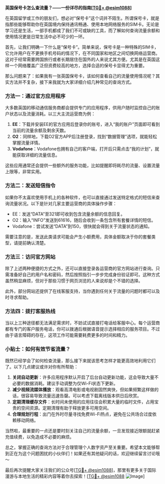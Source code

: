 **英国保号卡怎么查流量？——一份详尽的指南[[TG💪+ @esim1088](https://t.me/s/esim1088)]**

在英国留学或工作的朋友们，想必对“保号卡”这个词并不陌生。所谓保号卡，就是指那些能够帮助你在英国境内保持通讯畅通、使用本地网络服务的SIM卡。无论是学习还是生活，一部手机都成了我们不可或缺的工具，而了解如何查询流量余额和使用情况更是日常生活中必不可少的一环。

首先，让我们明确一下什么是“保号卡”。简单来说，保号卡是一种特殊的SIM卡，它允许用户在不更换手机号码的情况下，在不同国家和地区之间切换网络运营商。这对于经常需要跨国旅行或者长期居住在国外的人来说尤其方便。尤其是在英国这样一个网络覆盖广泛但资费较高的地方，选择合适的保号卡显得尤为重要。

那么问题来了：如果我有一张英国保号卡，该如何查看自己的流量使用情况呢？其实方法并不复杂，接下来我就为大家详细介绍几种常见的查询方式。

### 方法一：通过官方应用程序

大多数英国的移动通信服务商都会提供专门的应用程序，供用户随时监控自己的账户状态以及流量消耗。以三大主流运营商为例：

1. **EE**：下载并安装EE的官方应用后登录你的账号，进入“我的账户”页面即可看到当前的流量余额及剩余天数。
2. **O2**：同样地，下载O2官方APP后注册登录，找到“数据管理”选项，就能轻松掌握流量详情。
3. **Vodafone**：Vodafone也拥有自己的客户端，打开后只需点击“我的计划”，就能获取详细的流量信息。

这些应用通常还会提供一些额外的服务功能，比如提醒即将耗尽的流量、设置流量上限等，非常实用。

### 方法二：发送短信指令

如果你不太喜欢使用手机上的各种软件，也可以直接通过发送特定格式的短信来查询流量状况。以下是针对几家主要运营商的具体操作步骤：

- EE：发送“DATA”至321即可收到包含流量余额的信息回复。
- O2：输入“INFO”发送到61616，随后会收到一条包含所有套餐详情的短信。
- Vodafone：尝试发送“DATA”到150，很快就会得到关于流量状态的通知。

需要注意的是，发送此类请求可能会产生小额费用，具体金额取决于你的套餐类型，请提前确认清楚。

### 方法三：访问官方网站

除了上述两种便捷的方式之外，还可以直接登录各运营商的官方网站进行查询。只需准备好自己的用户名和密码，然后按照指引一步步完成身份验证即可。这种方式虽然稍显麻烦，但对于那些习惯于网页浏览的人来说却是个不错的选择。

此外，部分网站还提供了在线客服支持，当你遇到任何关于流量的问题时都可以及时寻求帮助。

### 方法四：拨打客服热线

当以上三种途径都无法满足需求时，不妨试试直接打电话给客服中心。每个运营商都有专门的客户服务电话，你可以拨通后根据语音提示选择相应的服务项目。不过由于语言障碍的存在，这项工作可能需要耗费更多的时间和精力。

### 小贴士：如何有效节省流量？

既然已经学会了如何检查流量，那么接下来就该思考怎样才能更高效地利用它们了。以下几点建议或许对你有所帮助：

1. **关闭自动更新**：许多应用程序默认开启了后台自动更新功能，这会导致大量不必要的数据消耗。建议手动调整为仅Wi-Fi状态下更新。
2. **减少视频流媒体播放**：观看高清电影或电视剧固然爽快，但如果频繁这样做的话，很容易导致流量迅速告罄。可以考虑下载离线版本供日后欣赏。
3. **定期清理缓存文件**：长时间未使用的应用往往会积累大量的临时文件，占用宝贵的空间资源。定期清理有助于释放更多可用空间。
4. **合理规划行程**：出门在外时尽量寻找免费Wi-Fi热点，避免在公共场合过度依赖移动网络。

当然啦，最重要的一点还是要时刻关注自己的流量余额，一旦发现接近限额就赶紧充值续费，以免造成不必要的麻烦。

总之，掌握正确的查询方法对于合理管理个人数字资产至关重要。希望本文能够帮到正在为这个问题困扰的小伙伴们！如果还有其他疑问的话，欢迎继续留言讨论哦～

最后再次提醒大家关注我们的公众号[[TG💪+ @esim1088](https://t.me/s/esim1088)]，那里有更多关于国际漫游与本地生活的精彩内容等着你去探索！[[TG💪+ @esim1088](https://t.me/s/esim1088) ![Image](https://i.postimg.cc/4NQfJmqS/Snipaste-2025-05-13-00-14-12.png)]
